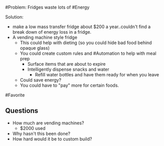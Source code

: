#Problem: Fridges waste lots of #Energy 

Solution: 
- make a low mass transfer fridge about $200 a year..couldn't find a break down of energy loss in a fridge.
- A vending machine style fridge
	- This could help with dieting (so you could hide bad food behind opaque glass)
	- You could create custom rules and #Automation to help with meal prep
		- Surface items that are about to expire
		- Intelligently dispense snacks and water
			- Refill water bottles and have them ready for when you leave
	- Could save energy? 
	- You could have to "pay" more for certain foods. 


#Favorite


## Questions
- How much are vending machines?
	- $2000 used
- Why hasn't this been done?
- How hard would it be to custom build?